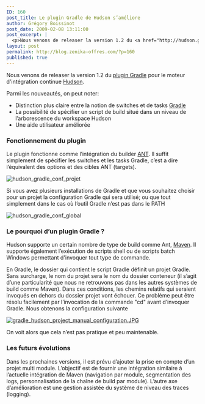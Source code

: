 ```yaml
---
ID: 160
post_title: Le plugin Gradle de Hudson s’améliore
author: Grégory Boissinot
post_date: 2009-02-08 13:11:00
post_excerpt: |
  <p>Nous venons de releaser la version 1.2 du <a href="http://hudson.gotdns.com/wiki/display/HUDSON/Gradle+Plugin">plugin Gradle</a> pour le moteur d'intégration continue <a href="https://hudson.dev.java.net/">Hudson</a>.</p> <p>Parmi les nouveautés, on peut noter:</p> <ul> <li>Distinction plus claire entre la notion de switches et de tasks <a href="http://www.gradle.org/">Gradle</a></li> <li>La possibilité de spécifier un script de build situé dans un niveau de l’arborescence du workspace Hudson</li> <li>Une aide utilisateur améliorée</li> </ul>
layout: post
permalink: http://blog.zenika-offres.com/?p=160
published: true
---
```

<p>Nous venons de releaser la version 1.2 du <a href="http://hudson.gotdns.com/wiki/display/HUDSON/Gradle+Plugin">plugin Gradle</a> pour le moteur d'intégration continue <a href="https://hudson.dev.java.net/">Hudson</a>.</p> <p>Parmi les nouveautés, on peut noter:</p> <ul> <li>Distinction plus claire entre la notion de switches et de tasks <a href="http://www.gradle.org/">Gradle</a></li> <li>La possibilité de spécifier un script de build situé dans un niveau de l’arborescence du workspace Hudson</li> <li>Une aide utilisateur améliorée</li> </ul>
<!--more-->
<h3>Fonctionnement du plugin</h3> <p>Le plugin fonctionne comme l’intégration du builder <a href="http://ant.apache.org/">ANT</a>. Il suffit simplement de spécifier les switches et les tasks Gradle, c’est a dire l’équivalent des options et des cibles ANT (targets).</p> <p><img src="/wp-content/uploads/2015/07/gradle_hudson_project_configuration.JPG" alt="hudson_gradle_conf_projet" style="display:block; margin:0 auto;" title="hudson_gradle_conf_projet" /></p> <p>Si vous avez plusieurs installations de Gradle et que vous souhaitez choisir pour un projet la configuration Gradle qui sera utilisé; ou que tout simplement dans le cas où l’outil Gradle n’est pas dans le PATH</p> <p><img src="/wp-content/uploads/2015/07/gradle_hudson_configuration.JPG" alt="hudson_gradle_conf_global" style="display:block; margin:0 auto;" title="hudson_gradle_conf_global" /></p> <h3>Le pourquoi d’un plugin Gradle&nbsp;?</h3> <p>Hudson supporte un certain nombre de type de build comme Ant, <a href="http://maven.apache.org/">Maven</a>. Il supporte également l’exécution de scripts shell ou de scripts batch Windows permettant d'invoquer tout type de commande.</p> <p>En Gradle, le dossier qui contient le script Gradle définit un projet Gradle. Sans surcharge, le nom du projet sera le nom du dossier conteneur (il s’agit d’une particularité que nous ne retrouvons pas dans les autres systèmes de build comme Maven). Dans ces conditions, les chemins relatifs qui seraient invoqués en dehors du dossier projet vont échouer. Ce problème peut être résolu facilement par l’invocation de la commande "cd" avant d’invoquer Gradle. Nous obtenons la configuration suivante</p> <p><a href="/wp-content/uploads/2015/07/gradle_hudson_project_manual_configuration.JPG"><img src="/wp-content/uploads/2015/07/gradle_hudson_project_manual_configuration.JPG" alt="gradle_hudson_project_manual_configuration.JPG" style="display:block; margin:0 auto;" /></a></p> <p>On voit alors que cela n’est pas pratique et peu maintenable.</p> <h3>Les futurs évolutions</h3> <p>Dans les prochaines versions, il est prévu d’ajouter la prise en compte d’un projet multi module. L’objectif est de fournir une intégration similaire à l’actuelle intégration de Maven (navigation par module, segmentation des logs, personnalisation de la chaîne de build par module). L’autre axe d’amélioration est une gestion assistée du système de niveau des traces (logging).</p>